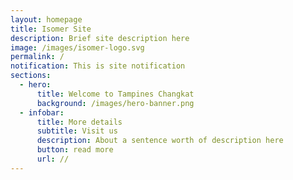 ```yaml
---
layout: homepage
title: Isomer Site
description: Brief site description here
image: /images/isomer-logo.svg
permalink: /
notification: This is site notification
sections:
  - hero:
      title: Welcome to Tampines Changkat
      background: /images/hero-banner.png
  - infobar:
      title: More details
      subtitle: Visit us
      description: About a sentence worth of description here
      button: read more
      url: //
---
```

